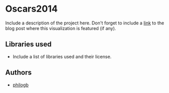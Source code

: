# Oscars2014

Include a description of the project here. Don't forget to include a [link](https://twitter.com/) to
the blog post where this visualization is featured (if any).

## Libraries used

 * Include a list of libraries used and their license.

## Authors

 * [philogb](https://twitter.com/hilogb)

